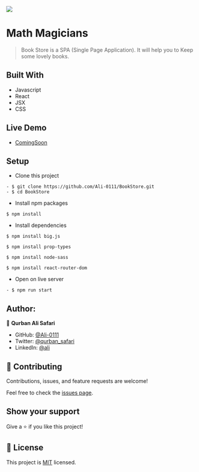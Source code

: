 [![](https://img.shields.io/badge/Microverse-blueviolet)](https://www.microverse.org/?grsf=04r25h)

# Math Magicians
> Book Store is a SPA (Single Page Application). It will help you
to Keep  some lovely books.

<!-- ![image](./Calculator.PNG) -->


## Built With
- Javascript
- React
- JSX
- CSS

## Live Demo

- [ComingSoon]()

## Setup
- Clone this project
```
- $ git clone https://github.com/Ali-0111/BookStore.git
- $ cd BookStore
```
- Install npm packages
```
$ npm install
```
- Install dependencies
```
$ npm install big.js
```

```
$ npm install prop-types
```

```
$ npm install node-sass
```

```
$ npm install react-router-dom
```

- Open on live server

```
- $ npm run start
```

## Author:

👤 **Qurban Ali Safari**
- GitHub: [@Ali-0111](https://github.com/Ali-0111)
- Twitter: [@qurban_safari](https://twitter.com/qurban_safari)
- LinkedIn: [@ali](https://www.linkedin.com/in/ali-safari-695214202/)

## 🤝 Contributing

Contributions, issues, and feature requests are welcome!

Feel free to check the [issues page](../../issues/).

## Show your support

Give a ⭐️ if you like this project!

## 📝 License

This project is [MIT](./LICENSE) licensed.